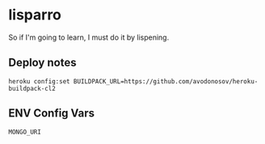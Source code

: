 # lisparro
So if I'm going to learn, I must do it by lispening.

## Deploy notes
```shell
heroku config:set BUILDPACK_URL=https://github.com/avodonosov/heroku-buildpack-cl2
```

## ENV Config Vars
```
MONGO_URI
```
